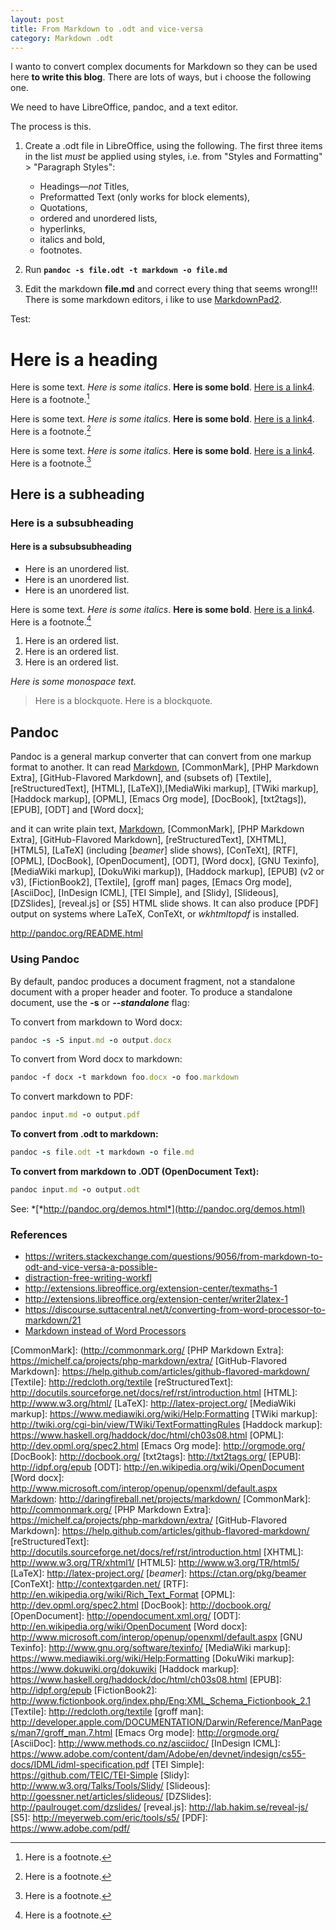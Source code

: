 ```yaml
---
layout: post
title: From Markdown to .odt and vice-versa
category: Markdown .odt
---
```




I wanto to convert complex documents for Markdown so they can be used
here **to write this blog**. There are lots of ways, but i choose the following
one.

We need to have LibreOffice, pandoc, and a text editor.

The process is this.

1.  Create a .odt file in LibreOffice, using the following. The first
     three items in the list *must* be applied using styles, i.e. from
     "Styles and Formatting" &gt; "Paragraph Styles":
 
     -   Headings—*not* Titles,
     -   Preformatted Text (only works for block elements),
     -   Quotations,
     -   ordered and unordered lists,
     -   hyperlinks,
     -   italics and bold,
     -   footnotes.
 
 
2. Run   **`pandoc -s file.odt -t markdown -o file.md`**
3. Edit the markdown **file.md** and correct every thing that seems wrong!!!
     There is some markdown editors, i like to use [MarkdownPad2].




Test:

Here is a heading
=================

Here is some text. *Here is some italics*. **Here is some bold**. [Here
is a link4](http://suttacentral.net/). Here is a footnote.[^1]

Here is some text. *Here is some italics*. **Here is some bold**. [Here
is a link4](http://suttacentral.net/). Here is a footnote.[^2]

Here is some text. *Here is some italics*. **Here is some bold**. [Here
is a link4](http://suttacentral.net/). Here is a footnote.[^3]

Here is a subheading
--------------------

### Here is a subsubheading

#### Here is a subsubsubheading

-   Here is an unordered list.
-   Here is an unordered list.
-   Here is an unordered list.

Here is some text. *Here is some italics*. **Here is some bold**. [Here
is a link4](http://suttacentral.net/). Here is a footnote.[^4]

1.  Here is an ordered list.
2.  Here is an ordered list.
3.  Here is an ordered list.

*Here is some monospace text.*

> Here is a blockquote. Here is a blockquote.


## Pandoc

Pandoc is a general markup converter that can convert from one markup
format to another. It can read [Markdown], [CommonMark], [PHP Markdown
Extra], [GitHub-Flavored Markdown], and (subsets of) [Textile],
[reStructuredText], [HTML], [LaTeX]),[MediaWiki markup],
[TWiki markup], [Haddock markup], [OPML], [Emacs Org
mode], [DocBook], [txt2tags]), [EPUB], [ODT] and [Word
docx];

and it can write plain text, [Markdown], [CommonMark], [PHP Markdown
Extra], [GitHub-Flavored Markdown], [reStructuredText], [XHTML],
[HTML5], [LaTeX] (including [*beamer*] slide shows),
[ConTeXt], [RTF], [OPML], [DocBook], [OpenDocument], [ODT], [Word docx],
[GNU Texinfo], [MediaWiki markup], [DokuWiki markup]), [Haddock markup],
[EPUB] (v2 or v3), [FictionBook2], [Textile], [groff man] pages, [Emacs Org mode], [AsciiDoc], [InDesign ICML], [TEI Simple], and [Slidy], [Slideous],
[DZSlides], [reveal.js] or [S5] HTML slide shows. It can also
produce [PDF] output on systems where LaTeX, ConTeXt, or *wkhtmltopdf* is installed.

<http://pandoc.org/README.html>

### Using Pandoc ###

By default, pandoc produces a document fragment, not a standalone
document with a proper header and footer. To produce a standalone
document, use the **-s** or ***--standalone*** flag:


To convert from markdown to Word docx:

```ruby
pandoc -s -S input.md -o output.docx
```

To convert from Word docx to markdown:

```ruby
pandoc -f docx -t markdown foo.docx -o foo.markdown
```

To convert markdown to PDF:

```ruby
pandoc input.md -o output.pdf
```

**To convert from .odt to markdown:**

```ruby
pandoc -s file.odt -t markdown -o file.md
```

**To convert from markdown to .ODT (OpenDocument Text):**

```ruby
pandoc input.md -o output.odt
```


See: *[*http://pandoc.org/demos.html*](http://pandoc.org/demos.html)



### References   


- <https://writers.stackexchange.com/questions/9056/from-markdown-to-odt-and-vice-versa-a-possible->      
- [distraction-free-writing-workfl](https://writers.stackexchange.com/questions/9056/from-markdown-to-odt-and-vice-versa-a-possible-distraction-free-writing-workfl)   
- <http://extensions.libreoffice.org/extension-center/texmaths-1>   
- <http://extensions.libreoffice.org/extension-center/writer2latex-1>   
- <https://discourse.suttacentral.net/t/converting-from-word-processor-to-markdown/21>   
- [Markdown instead of Word Processors](https://www.garron.me/en/blog/switching-to-markdown-no-word-processors-anymore.html)   



[MarkdownPad2]: http://markdownpad.com/
[Markdown]: http://daringfireball.net/projects/markdown/
[CommonMark]: (http://commonmark.org/
[PHP Markdown Extra]: https://michelf.ca/projects/php-markdown/extra/
[GitHub-Flavored Markdown]: https://help.github.com/articles/github-flavored-markdown/
[Textile]: http://redcloth.org/textile
[reStructuredText]: http://docutils.sourceforge.net/docs/ref/rst/introduction.html
[HTML]: http://www.w3.org/html/
[LaTeX]: http://latex-project.org/
[MediaWiki markup]: https://www.mediawiki.org/wiki/Help:Formatting
[TWiki markup]: http://twiki.org/cgi-bin/view/TWiki/TextFormattingRules
[Haddock markup]: https://www.haskell.org/haddock/doc/html/ch03s08.html
[OPML]: http://dev.opml.org/spec2.html
[Emacs Org mode]: http://orgmode.org/
[DocBook]: http://docbook.org/
[txt2tags]: http://txt2tags.org/
[EPUB]: http://idpf.org/epub
[ODT]: http://en.wikipedia.org/wiki/OpenDocument
[Word docx]: http://www.microsoft.com/interop/openup/openxml/default.aspx
[Markdown]: http://daringfireball.net/projects/markdown/
[CommonMark]: http://commonmark.org/
[PHP Markdown Extra]: https://michelf.ca/projects/php-markdown/extra/
[GitHub-Flavored Markdown]: https://help.github.com/articles/github-flavored-markdown/
[reStructuredText]: http://docutils.sourceforge.net/docs/ref/rst/introduction.html
[XHTML]: http://www.w3.org/TR/xhtml1/
[HTML5]: http://www.w3.org/TR/html5/
[LaTeX]: http://latex-project.org/
[*beamer*]: https://ctan.org/pkg/beamer
[ConTeXt]: http://contextgarden.net/
[RTF]: http://en.wikipedia.org/wiki/Rich_Text_Format
[OPML]: http://dev.opml.org/spec2.html
[DocBook]: http://docbook.org/
[OpenDocument]: http://opendocument.xml.org/
[ODT]: http://en.wikipedia.org/wiki/OpenDocument
[Word docx]: http://www.microsoft.com/interop/openup/openxml/default.aspx
[GNU Texinfo]: http://www.gnu.org/software/texinfo/
[MediaWiki markup]: https://www.mediawiki.org/wiki/Help:Formatting
[DokuWiki markup]: https://www.dokuwiki.org/dokuwiki
[Haddock markup]: https://www.haskell.org/haddock/doc/html/ch03s08.html
[EPUB]: http://idpf.org/epub
[FictionBook2]: http://www.fictionbook.org/index.php/Eng:XML_Schema_Fictionbook_2.1
[Textile]: http://redcloth.org/textile
[groff man]: http://developer.apple.com/DOCUMENTATION/Darwin/Reference/ManPages/man7/groff_man.7.html
[Emacs Org mode]: http://orgmode.org/
[AsciiDoc]: http://www.methods.co.nz/asciidoc/
[InDesign ICML]: https://www.adobe.com/content/dam/Adobe/en/devnet/indesign/cs55-docs/IDML/idml-specification.pdf
[TEI Simple]: https://github.com/TEIC/TEI-Simple
[Slidy]: http://www.w3.org/Talks/Tools/Slidy/
[Slideous]: http://goessner.net/articles/slideous/
[DZSlides]: http://paulrouget.com/dzslides/
[reveal.js]: http://lab.hakim.se/reveal-js/
[S5]: http://meyerweb.com/eric/tools/s5/
[PDF]: https://www.adobe.com/pdf/


[^1]: Here is a footnote.
[^2]: Here is a footnote.
[^3]: Here is a footnote.
[^4]: Here is a footnote.